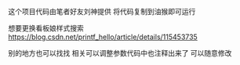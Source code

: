 这个项目代码由笔者好友刘神提供
将代码复制到油猴即可运行

想要更换看板娘样式搜索
https://blog.csdn.net/printf_hello/article/details/115453735

别的地方也可以找找
相关可以调整参数代码中也注释出来了
可以随意修改

